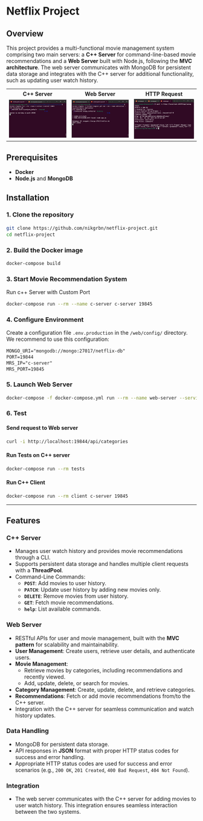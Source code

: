 # Netflix Project

## Overview
This project provides a multi-functional movie management system comprising two main servers: a **C++ Server** for command-line-based movie recommendations and a **Web Server** built with Node.js, following the **MVC architecture**. 
The web server communicates with MongoDB for persistent data storage and integrates with the C++ server for additional functionality, such as updating user watch history.

<table>
  <tr>
    <th>C++ Server</th>
    <th>Web Server</th>
    <th>HTTP Request</th>
  </tr>
  <tr>
    <td>
      <img src="assets/cserver.png" alt="C++ Server" width="400"/>
    </td>
    <td>
      <img src="assets/webserver.png" alt="Web Server" width="400"/>
    </td>
    <td>
      <img src="assets/http-request.png" alt="HTTP Request" width="400"/>
    </td>
  </tr>
</table>

## Prerequisites
- **Docker**
- **Node.js** and **MongoDB**

## Installation
### 1. Clone the repository
```bash
git clone https://github.com/nikgrbn/netflix-project.git
cd netflix-project
```

### 2. Build the Docker image
```bash
docker-compose build
```

### 3. Start Movie Recommendation System
Run c++ Server with Custom Port
```bash
docker-compose run --rm --name c-server c-server 19845
```

### 4. Configure Environment
Create a configuration file `.env.production` in the `/web/config/` directory. We recommend to use this configuration:
```plaintext
MONGO_URI="mongodb://mongo:27017/netflix-db"
PORT=19844
MRS_IP="c-server"
MRS_PORT=19845
```

### 5. Launch Web Server
```bash
docker-compose -f docker-compose.yml run --rm --name web-server --service-ports web-server
```

### 6. Test

#### Send request to Web server
```bash
curl -i http://localhost:19844/api/categories
```

#### Run Tests on C++ server
```bash
docker-compose run --rm tests
```

#### Run C++ Client 
```bash
docker-compose run --rm client c-server 19845
```

---

## Features

### **C++ Server**
- Manages user watch history and provides movie recommendations through a CLI.
- Supports persistent data storage and handles multiple client requests with a **ThreadPool**.
- Command-Line Commands:
  - **`POST`**: Add movies to user history.
  - **`PATCH`**: Update user history by adding new movies only.
  - **`DELETE`**: Remove movies from user history.
  - **`GET`**: Fetch movie recommendations.
  - **`help`**: List available commands.

### **Web Server**
- RESTful APIs for user and movie management, built with the **MVC pattern** for scalability and maintainability.
- **User Management**: Create users, retrieve user details, and authenticate users.
- **Movie Management**:
  - Retrieve movies by categories, including recommendations and recently viewed.
  - Add, update, delete, or search for movies.
- **Category Management**: Create, update, delete, and retrieve categories.
- **Recommendations**: Fetch or add movie recommendations from/to the C++ server.
- Integration with the C++ server for seamless communication and watch history updates.

### **Data Handling**
- MongoDB for persistent data storage.
- API responses in **JSON** format with proper HTTP status codes for success and error handling.
- Appropriate HTTP status codes are used for success and error scenarios (e.g., `200 OK`, `201 Created`, `400 Bad Request`, `404 Not Found`).

### **Integration**
- The web server communicates with the C++ server for adding movies to user watch history. This integration ensures seamless interaction between the two systems.

